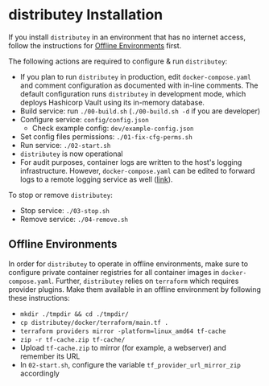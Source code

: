# distributey Installation

If you install `distributey` in an environment that has no internet access, follow the instructions for [Offline Environments](#offline-environment) first.

The following actions are required to configure & run `distributey`:
- If you plan to run `distributey` in production, edit `docker-compose.yaml` and comment configuration as documented with in-line comments. The default configuration runs `distributey` in development mode, which deploys Hashicorp Vault using its in-memory database.
- Build service: run `./00-build.sh` (`./00-build.sh -d` if you are developer)
- Configure service: `config/config.json`
   - Check example config: `dev/example-config.json`
- Set config files permissions: `./01-fix-cfg-perms.sh`
- Run service: `./02-start.sh`
- `distributey` is now operational
- For audit purposes, container logs are written to the host's logging infrastructure. However, `docker-compose.yaml` can be edited to forward logs to a remote logging service as well ([link](https://docs.docker.com/config/containers/logging/syslog/)).

To stop or remove `distributey`:
- Stop service: `./03-stop.sh`
- Remove service: `./04-remove.sh`

## Offline Environments

In order for `distributey` to operate in offline environments, make sure to configure private container registries for all container images in `docker-compose.yaml`. Further, `distributey` relies on `terraform` which requires provider plugins. Make them available in an offline environment by following these instructions:

- `mkdir ./tmpdir && cd ./tmpdir/`
- `cp distributey/docker/terraform/main.tf .`
- `terraform providers mirror -platform=linux_amd64 tf-cache`
- `zip -r tf-cache.zip tf-cache/`
- Upload `tf-cache.zip` to mirror (for example, a webserver) and remember its URL
- In `02-start.sh`, configure the variable `tf_provider_url_mirror_zip` accordingly
